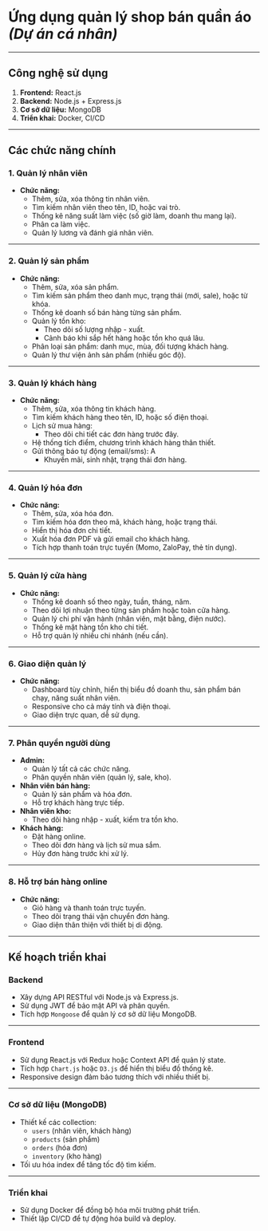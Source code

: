 # Ứng dụng quản lý shop bán quần áo *(Dự án cá nhân)*

---

## Công nghệ sử dụng

1. **Frontend:** React.js  
2. **Backend:** Node.js + Express.js  
3. **Cơ sở dữ liệu:** MongoDB  
4. **Triển khai:** Docker, CI/CD  

---

## Các chức năng chính

### 1. Quản lý nhân viên

- **Chức năng:**  
  - Thêm, sửa, xóa thông tin nhân viên.  
  - Tìm kiếm nhân viên theo tên, ID, hoặc vai trò.  
  - Thống kê năng suất làm việc (số giờ làm, doanh thu mang lại).  
  - Phân ca làm việc.  
  - Quản lý lương và đánh giá nhân viên.  

---

### 2. Quản lý sản phẩm

- **Chức năng:**  
  - Thêm, sửa, xóa sản phẩm.  
  - Tìm kiếm sản phẩm theo danh mục, trạng thái (mới, sale), hoặc từ khóa.  
  - Thống kê doanh số bán hàng từng sản phẩm.  
  - Quản lý tồn kho:  
    - Theo dõi số lượng nhập - xuất.  
    - Cảnh báo khi sắp hết hàng hoặc tồn kho quá lâu.  
  - Phân loại sản phẩm: danh mục, mùa, đối tượng khách hàng.  
  - Quản lý thư viện ảnh sản phẩm (nhiều góc độ).  

---

### 3. Quản lý khách hàng

- **Chức năng:**  
  - Thêm, sửa, xóa thông tin khách hàng.  
  - Tìm kiếm khách hàng theo tên, ID, hoặc số điện thoại.  
  - Lịch sử mua hàng:  
    - Theo dõi chi tiết các đơn hàng trước đây.  
  - Hệ thống tích điểm, chương trình khách hàng thân thiết.  
  - Gửi thông báo tự động (email/sms):  A
    - Khuyến mãi, sinh nhật, trạng thái đơn hàng.  

---

### 4. Quản lý hóa đơn

- **Chức năng:**  
  - Thêm, sửa, xóa hóa đơn.  
  - Tìm kiếm hóa đơn theo mã, khách hàng, hoặc trạng thái.  
  - Hiển thị hóa đơn chi tiết.  
  - Xuất hóa đơn PDF và gửi email cho khách hàng.  
  - Tích hợp thanh toán trực tuyến (Momo, ZaloPay, thẻ tín dụng).  

---

### 5. Quản lý cửa hàng

- **Chức năng:**  
  - Thống kê doanh số theo ngày, tuần, tháng, năm.  
  - Theo dõi lợi nhuận theo từng sản phẩm hoặc toàn cửa hàng.  
  - Quản lý chi phí vận hành (nhân viên, mặt bằng, điện nước).  
  - Thống kê mặt hàng tồn kho chi tiết.  
  - Hỗ trợ quản lý nhiều chi nhánh (nếu cần).  

---

### 6. Giao diện quản lý

- **Chức năng:**  
  - Dashboard tùy chỉnh, hiển thị biểu đồ doanh thu, sản phẩm bán chạy, năng suất nhân viên.  
  - Responsive cho cả máy tính và điện thoại.  
  - Giao diện trực quan, dễ sử dụng.  

---

### 7. Phân quyền người dùng

- **Admin:**  
  - Quản lý tất cả các chức năng.  
  - Phân quyền nhân viên (quản lý, sale, kho).  
- **Nhân viên bán hàng:**  
  - Quản lý sản phẩm và hóa đơn.  
  - Hỗ trợ khách hàng trực tiếp.  
- **Nhân viên kho:**  
  - Theo dõi hàng nhập - xuất, kiểm tra tồn kho.  
- **Khách hàng:**  
  - Đặt hàng online.  
  - Theo dõi đơn hàng và lịch sử mua sắm.  
  - Hủy đơn hàng trước khi xử lý.  

---

### 8. Hỗ trợ bán hàng online

- **Chức năng:**  
  - Giỏ hàng và thanh toán trực tuyến.  
  - Theo dõi trạng thái vận chuyển đơn hàng.  
  - Giao diện thân thiện với thiết bị di động.  

---

## Kế hoạch triển khai

### Backend

- Xây dựng API RESTful với Node.js và Express.js.  
- Sử dụng JWT để bảo mật API và phân quyền.  
- Tích hợp `Mongoose` để quản lý cơ sở dữ liệu MongoDB.  

---

### Frontend

- Sử dụng React.js với Redux hoặc Context API để quản lý state.  
- Tích hợp `Chart.js` hoặc `D3.js` để hiển thị biểu đồ thống kê.  
- Responsive design đảm bảo tương thích với nhiều thiết bị.  

---

### Cơ sở dữ liệu (MongoDB)

- Thiết kế các collection:  
  - `users` (nhân viên, khách hàng)  
  - `products` (sản phẩm)  
  - `orders` (hóa đơn)  
  - `inventory` (kho hàng)  
- Tối ưu hóa index để tăng tốc độ tìm kiếm.  

---

### Triển khai

- Sử dụng Docker để đồng bộ hóa môi trường phát triển.  
- Thiết lập CI/CD để tự động hóa build và deploy.  
